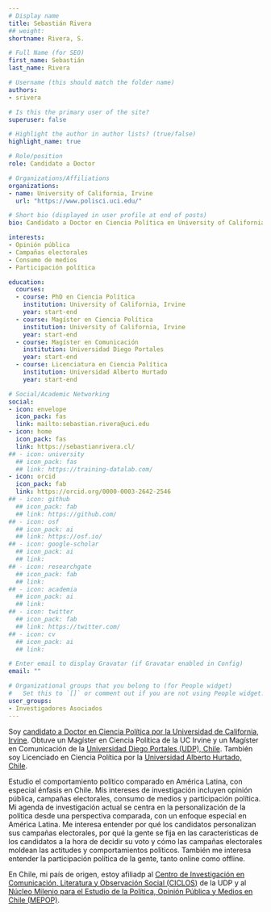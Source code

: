 ```yaml
---
# Display name
title: Sebastián Rivera
## weight: 
shortname: Rivera, S.

# Full Name (for SEO)
first_name: Sebastián
last_name: Rivera

# Username (this should match the folder name)
authors:
- srivera

# Is this the primary user of the site?
superuser: false

# Highlight the author in author lists? (true/false)
highlight_name: true

# Role/position
role: Candidato a Doctor

# Organizations/Affiliations
organizations:
- name: University of California, Irvine
  url: "https://www.polisci.uci.edu/"

# Short bio (displayed in user profile at end of posts)
bio: Candidato a Doctor en Ciencia Política en University of California, Irvine. Investigador Asociado en Training Data Lab, Chile.

interests:
- Opinión pública
- Campañas electorales
- Consumo de medios
- Participación política

education:
  courses:
  - course: PhD en Ciencia Política
    institution: University of California, Irvine
    year: start-end
  - course: Magíster en Ciencia Política
    institution: University of California, Irvine
    year: start-end
  - course: Magíster en Comunicación
    institution: Universidad Diego Portales
    year: start-end
  - course: Licenciatura en Ciencia Política
    institution: Universidad Alberto Hurtado
    year: start-end

# Social/Academic Networking
social:
- icon: envelope
  icon_pack: fas
  link: mailto:sebastian.rivera@uci.edu
- icon: home
  icon_pack: fas
  link: https://sebastianrivera.cl/
## - icon: university
  ## icon_pack: fas
  ## link: https://training-datalab.com/
- icon: orcid
  icon_pack: fab
  link: https://orcid.org/0000-0003-2642-2546
## - icon: github
  ## icon_pack: fab
  ## link: https://github.com/
## - icon: osf
  ## icon_pack: ai
  ## link: https://osf.io/
## - icon: google-scholar
  ## icon_pack: ai
  ## link: 
## - icon: researchgate
  ## icon_pack: fab
  ## link: 
## - icon: academia
  ## icon_pack: ai
  ## link: 
## - icon: twitter
  ## icon_pack: fab
  ## link: https://twitter.com/
## - icon: cv
  ## icon_pack: ai
  ## link: 

# Enter email to display Gravatar (if Gravatar enabled in Config)
email: ""

# Organizational groups that you belong to (for People widget)
#   Set this to `[]` or comment out if you are not using People widget.
user_groups:
- Investigadores Asociados
---
```


Soy [candidato a Doctor en Ciencia Política por la Universidad de California, Irvine](https://www.polisci.uci.edu/). Obtuve un Magíster en Ciencia Política de la UC Irvine y un Magíster en Comunicación de la [Universidad Diego Portales (UDP), Chile](https://www.udp.cl/). También soy Licenciado en Ciencia Política por la [Universidad Alberto Hurtado, Chile](https://www.uahurtado.cl/).

Estudio el comportamiento político comparado en América Latina, con especial énfasis en Chile. Mis intereses de investigación incluyen opinión pública, campañas electorales, consumo de medios y participación política. Mi agenda de investigación actual se centra en la personalización de la política desde una perspectiva comparada, con un enfoque especial en América Latina. Me interesa entender por qué los candidatos personalizan sus campañas electorales, por qué la gente se fija en las características de los candidatos a la hora de decidir su voto y cómo las campañas electorales moldean las actitudes y comportamientos políticos. También me interesa entender la participación política de la gente, tanto online como offline.

En Chile, mi país de origen, estoy afiliadp al [Centro de Investigación en Comunicación, Literatura y Observación Social (CICLOS)](https://ciclos.udp.cl/) de la UDP y al [Núcleo Milenio para el Estudio de la Política, Opinión Pública y Medios en Chile (MEPOP)](https://mepop.cl/).

